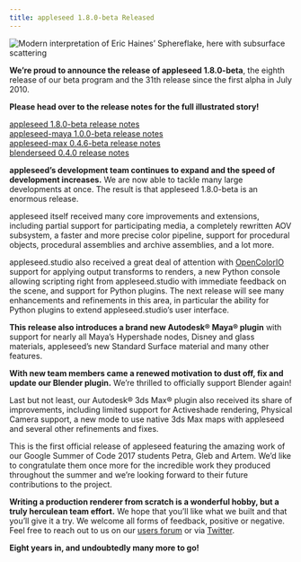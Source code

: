```yaml
---
title: appleseed 1.8.0-beta Released
---
```


![Modern interpretation of Eric Haines’ Sphereflake, here with subsurface scattering](https://user-images.githubusercontent.com/321290/33209494-5b4c64dc-d116-11e7-86ae-5ab78a7f49f4.png)

**We’re proud to announce the release of appleseed 1.8.0-beta**, the eighth release of our beta program and the 31th release since the first alpha in July 2010.

**Please head over to the release notes for the full illustrated story!**

[appleseed 1.8.0-beta release notes](https://github.com/appleseedhq/appleseed/releases/tag/1.8.0-beta)  
[appleseed-maya 1.0.0-beta release notes](https://github.com/appleseedhq/appleseed-maya/releases/tag/1.0.0-beta)  
[appleseed-max 0.4.6-beta release notes](https://github.com/appleseedhq/appleseed-max/releases/tag/0.4.6-beta)  
[blenderseed 0.4.0 release notes](https://github.com/appleseedhq/blenderseed/releases/tag/v0.4.0)  

**appleseed’s development team continues to expand and the speed of development increases.** We are now able to tackle many large developments at once. The result is that appleseed 1.8.0-beta is an enormous release.

appleseed itself received many core improvements and extensions, including partial support for participating media, a completely rewritten AOV subsystem, a faster and more precise color pipeline, support for procedural objects, procedural assemblies and archive assemblies, and a lot more.

appleseed.studio also received a great deal of attention with [OpenColorIO](http://opencolorio.org/) support for applying output transforms to renders, a new Python console allowing scripting right from appleseed.studio with immediate feedback on the scene, and support for Python plugins. The next release will see many enhancements and refinements in this area, in particular the ability for Python plugins to extend appleseed.studio’s user interface.

**This release also introduces a brand new Autodesk® Maya® plugin** with support for nearly all Maya’s Hypershade nodes, Disney and glass materials, appleseed’s new Standard Surface material and many other features.

**With new team members came a renewed motivation to dust off, fix and update our Blender plugin.** We’re thrilled to officially support Blender again!

Last but not least, our Autodesk® 3ds Max® plugin also received its share of improvements, including limited support for Activeshade rendering, Physical Camera support, a new mode to use native 3ds Max maps with appleseed and several other refinements and fixes.

This is the first official release of appleseed featuring the amazing work of our Google Summer of Code 2017 students Petra, Gleb and Artem. We’d like to congratulate them once more for the incredible work they produced throughout the summer and we’re looking forward to their future contributions to the project.

**Writing a production renderer from scratch is a wonderful hobby, but a truly herculean team effort.** We hope that you’ll like what we built and that you’ll give it a try. We welcome all forms of feedback, positive or negative. Feel free to reach out to us on our [users forum](https://forum.appleseedhq.net/) or via [Twitter](https://twitter.com/appleseedhq).

**Eight years in, and undoubtedly many more to go!**
